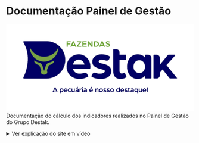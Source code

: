 # Documentação Painel de Gestão

![alt text](assets/logo_destak.png)
Documentação do cálculo dos indicadores realizados no Painel de Gestão do Grupo Destak.

<details>
  <summary>Ver explicação do site em vídeo</summary>
    <iframe width="560" height="315" src="https://www.youtube.com/embed/q0QfvFwmbSE?si=SVI5NaW8PbL6tELU" title="YouTube video player" frameborder="0" allow="accelerometer; autoplay; clipboard-write; encrypted-media; gyroscope; picture-in-picture; web-share" referrerpolicy="strict-origin-when-cross-origin" allowfullscreen></iframe>
</details>
</br>